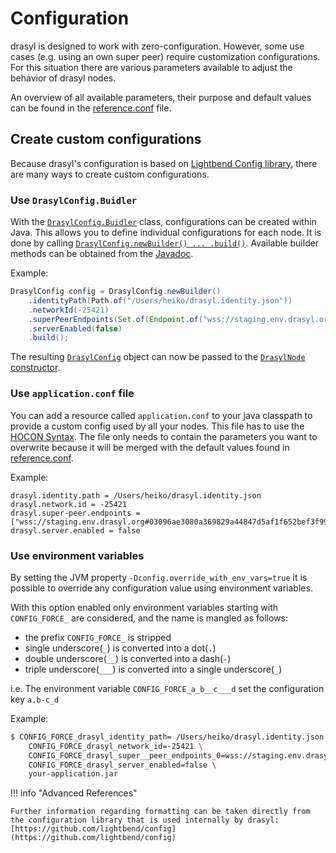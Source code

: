 # Configuration

drasyl is designed to work with zero-configuration.
However, some use cases (e.g. using an own super peer) require customization configurations.
For this situation there are various parameters available to adjust the behavior of drasyl nodes.

An overview of all available parameters, their purpose and default values can be found in the [reference.conf](https://github.com/drasyl-overlay/drasyl/blob/master/drasyl-core/src/main/resources/reference.conf) file.

## Create custom configurations

Because drasyl's configuration is based on [Lightbend Config library](https://github.com/lightbend/config), there are many ways to create custom configurations.

### Use `DrasylConfig.Buidler`

With the [`DrasylConfig.Buidler`](https://www.javadoc.io/doc/org.drasyl/drasyl-core/latest/org/drasyl/DrasylConfig.Builder.html) class, configurations can be created within Java.
This allows you to define individual configurations for each node.
It is done by calling [`DrasylConfig.newBuilder() ... .build()`](https://www.javadoc.io/doc/org.drasyl/drasyl-core/latest/org/drasyl/DrasylConfig.html#newBuilder()).
Available builder methods can be obtained from the [Javadoc](https://www.javadoc.io/doc/org.drasyl/drasyl-core/latest/org/drasyl/DrasylConfig.Builder.html).

Example:
```java
DrasylConfig config = DrasylConfig.newBuilder()
    .identityPath(Path.of("/Users/heiko/drasyl.identity.json"))
    .networkId(-25421)
    .superPeerEndpoints(Set.of(Endpoint.of("wss://staging.env.drasyl.org#03096ae3080a369829a44847d5af1f652bef3f9921e9e1bbad64970babe6d3c502")))
    .serverEnabled(false)
    .build();
```

The resulting [`DrasylConfig`](https://www.javadoc.io/doc/org.drasyl/drasyl-core/latest/org/drasyl/DrasylConfig.html) object can now be passed to the [`DrasylNode` constructor](https://www.javadoc.io/doc/org.drasyl/drasyl-core/latest/org/drasyl/DrasylNode.html#%3Cinit%3E(org.drasyl.DrasylConfig)).

### Use `application.conf` file

You can add a resource called `application.conf` to your java classpath to provide a custom config used by all your nodes.
This file has to use the [HOCON Syntax](https://github.com/lightbend/config/blob/master/HOCON.md).
The file only needs to contain the parameters you want to overwrite because it will be merged with the default values found in [reference.conf](https://github.com/drasyl-overlay/drasyl/blob/master/drasyl-core/src/main/resources/reference.conf).

Example:
```hocon
drasyl.identity.path = /Users/heiko/drasyl.identity.json
drasyl.network.id = -25421
drasyl.super-peer.endpoints = ["wss://staging.env.drasyl.org#03096ae3080a369829a44847d5af1f652bef3f9921e9e1bbad64970babe6d3c502"]
drasyl.server.enabled = false
```

### Use environment variables

By setting the JVM property `-Dconfig.override_with_env_vars=true` it is possible to override any configuration value using environment variables.

With this option enabled only environment variables starting with `CONFIG_FORCE_` are considered, and the name is mangled as follows:

* the prefix `CONFIG_FORCE_` is stripped
* single underscore(`_`) is converted into a dot(`.`)
* double underscore(`__`) is converted into a dash(`-`)
* triple underscore(`___`) is converted into a single underscore(`_`)

i.e. The environment variable `CONFIG_FORCE_a_b__c___d` set the configuration key `a.b-c_d`

Example:
```bash
$ CONFIG_FORCE_drasyl_identity_path= /Users/heiko/drasyl.identity.json \
    CONFIG_FORCE_drasyl_network_id=-25421 \
    CONFIG_FORCE_drasyl_super__peer_endpoints_0=wss://staging.env.drasyl.org#03096ae3080a369829a44847d5af1f652bef3f9921e9e1bbad64970babe6d3c502 \
    CONFIG_FORCE_drasyl_server_enabled=false \
    your-application.jar
```

!!! info "Advanced References"

    Further information regarding formatting can be taken directly from the configuration library that is used internally by drasyl: [https://github.com/lightbend/config](https://github.com/lightbend/config)

